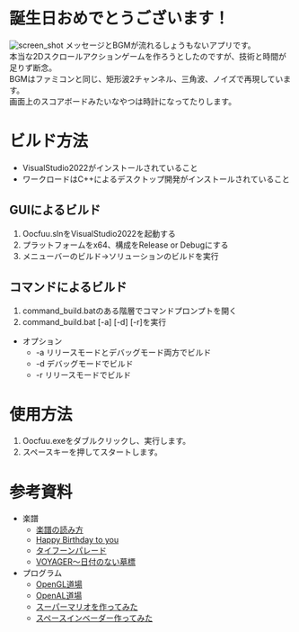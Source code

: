 # 誕生日おめでとうございます！
![screen_shot](https://i.imgur.com/zz6NoeC.png)
メッセージとBGMが流れるしょうもないアプリです。  
本当な2Dスクロールアクションゲームを作ろうとしたのですが、技術と時間が足りず断念。  
BGMはファミコンと同じ、矩形波2チャンネル、三角波、ノイズで再現しています。  
画面上のスコアボードみたいなやつは時計になってたりします。　

# ビルド方法
- VisualStudio2022がインストールされていること
- ワークロードはC++によるデスクトップ開発がインストールされていること
## GUIによるビルド
1. Oocfuu.slnをVisualStudio2022を起動する
1. プラットフォームをx64、構成をRelease or Debugにする
1. メニューバーのビルド→ソリューションのビルドを実行
## コマンドによるビルド
1. command_build.batのある階層でコマンドプロンプトを開く
1. command_build.bat [-a] [-d] [-r]を実行
* オプション
  * -a リリースモードとデバッグモード両方でビルド
  * -d デバッグモードでビルド
  * -r リリースモードでビルド

# 使用方法 
1. Oocfuu.exeをダブルクリックし、実行します。
2. スペースキーを押してスタートします。

# 参考資料
* 楽譜
  * [楽譜の読み方](https://www.print-gakufu.com/guide/4003/)
  * [Happy Birthday to you](https://www.youtube.com/watch?v=Iokd6iGyQbQ) 
  * [タイフーンパレード](https://www.youtube.com/watch?v=9Cl9OcSgbvE)
  * [VOYAGER〜日付のない墓標](https://www.print-gakufu.com/score/detail/473445/)
* プログラム
  * [OpenGL道場](https://www.youtube.com/watch?v=wtC03LR3VFo&list=PL8_ASIpg7ciG3btmV6RElRjmWrfAL0q2P)
  * [OpenAL道場](https://www.youtube.com/watch?v=bX_Gh5m99Xg&list=PL8_ASIpg7ciEx1nynwoL1EOxpGQ3iBCOf)
  * [スーパーマリオを作ってみた](https://www.youtube.com/watch?v=WPgDIs70Mvg&list=PL8_ASIpg7ciFmpJ84Wcig5Mj28eCMnsfh)
  * [スペースインベーダー作ってみた](https://www.youtube.com/watch?v=J0MA8c0bPHw&list=PL8_ASIpg7ciEKxStzvx0Xg-TF51P1hfto)

